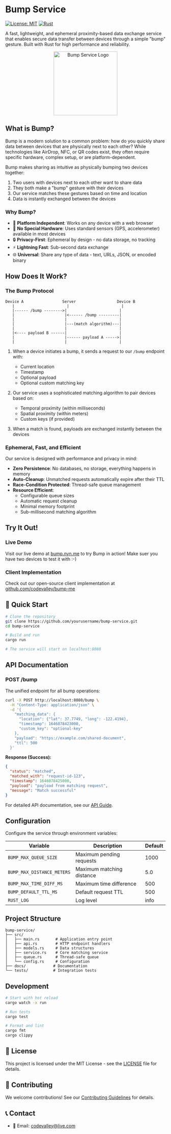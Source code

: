 # Bump Service

[![License: MIT](https://img.shields.io/badge/License-MIT-yellow.svg)](https://opensource.org/licenses/MIT)
[![Rust](https://github.com/rust-lang/rust/workflows/CI/badge.svg)](https://github.com/rust-lang/rust/actions)

A fast, lightweight, and ephemeral proximity-based data exchange service that enables secure data transfer between devices through a simple "bump" gesture. Built with Rust for high performance and reliability.

<p align="center">
  <img src="docs/assets/bump-logo.png" alt="Bump Service Logo" width="200"/>
</p>

## What is Bump?

Bump is a modern solution to a common problem: how do you quickly share data between devices that are physically next to each other? While technologies like AirDrop, NFC, or QR codes exist, they often require specific hardware, complex setup, or are platform-dependent.

Bump makes sharing as intuitive as physically bumping two devices together:
1. Two users with devices next to each other want to share data
2. They both make a "bump" gesture with their devices
3. Our service matches these gestures based on time and location
4. Data is instantly exchanged between the devices

### Why Bump?

- 🚀 **Platform Independent**: Works on any device with a web browser
- 🎯 **No Special Hardware**: Uses standard sensors (GPS, accelerometer) available in most devices
- 🔒 **Privacy-First**: Ephemeral by design - no data storage, no tracking
- ⚡ **Lightning Fast**: Sub-second data exchange
- 🌐 **Universal**: Share any type of data - text, URLs, JSON, or encoded binary

## How Does It Work?

### The Bump Protocol

```
Device A                 Server                  Device B
   |                       |                       |
   |------ /bump -------->|                       |
   |                      |<------ /bump ---------|
   |                      |                       |
   |                      |---(match algorithm)---|
   |                      |                       |
   |<---- payload B ------|                       |
   |                      |------ payload A ----->|
   |                      |                       |
```

1. When a device initiates a bump, it sends a request to our `/bump` endpoint with:
   - Current location
   - Timestamp
   - Optional payload
   - Optional custom matching key

2. Our service uses a sophisticated matching algorithm to pair devices based on:
   - Temporal proximity (within milliseconds)
   - Spatial proximity (within meters)
   - Custom keys (if provided)

3. When a match is found, payloads are exchanged instantly between the devices

### Ephemeral, Fast, and Efficient

Our service is designed with performance and privacy in mind:

- **Zero Persistence**: No databases, no storage, everything happens in memory
- **Auto-Cleanup**: Unmatched requests automatically expire after their TTL
- **Race-Condition Protected**: Thread-safe queue management
- **Resource Efficient**: 
  - Configurable queue sizes
  - Automatic request cleanup
  - Minimal memory footprint
  - Sub-millisecond matching algorithm

## Try It Out!

### Live Demo
Visit our live demo at [bump.nyn.me](https://bump.nyn.me) to try Bump in action! Make suer you have two devices to test it with :-)

### Client Implementation
Check out our open-source client implementation at [github.com/codevalley/bump-me](https://github.com/codevalley/bump-me)

## 🚀 Quick Start
```bash
# Clone the repository
git clone https://github.com/yourusername/bump-service.git
cd bump-service

# Build and run
cargo run

# The service will start on localhost:8080
```

## API Documentation

### POST /bump

The unified endpoint for all bump operations:

```bash
curl -X POST http://localhost:8080/bump \
  -H "Content-Type: application/json" \
  -d '{
    "matching_data": {
      "location": {"lat": 37.7749, "long": -122.4194},
      "timestamp": 1646078423000,
      "custom_key": "optional-key"
    },
    "payload": "https://example.com/shared-document",
    "ttl": 500
  }'
```

**Response (Success):**
```json
{
  "status": "matched",
  "matched_with": "request-id-123",
  "timestamp": 1646078425000,
  "payload": "payload from matching request",
  "message": "Match successful"
}
```

For detailed API documentation, see our [API Guide](docs/api-guide.md).

## Configuration

Configure the service through environment variables:

| Variable | Description | Default |
|----------|-------------|----------|
| `BUMP_MAX_QUEUE_SIZE` | Maximum pending requests | 1000 |
| `BUMP_MAX_DISTANCE_METERS` | Maximum matching distance | 5.0 |
| `BUMP_MAX_TIME_DIFF_MS` | Maximum time difference | 500 |
| `BUMP_DEFAULT_TTL_MS` | Default request TTL | 500 |
| `RUST_LOG` | Log level | info |

## Project Structure

```
bump-service/
├── src/
│   ├── main.rs       # Application entry point
│   ├── api.rs        # HTTP endpoint handlers
│   ├── models.rs     # Data structures
│   ├── service.rs    # Core matching service
│   ├── queue.rs      # Thread-safe queue
│   └── config.rs     # Configuration
├── docs/            # Documentation
└── tests/           # Integration tests
```

## Development

```bash
# Start with hot reload
cargo watch -x run

# Run tests
cargo test

# Format and lint
cargo fmt
cargo clippy
```

## 📜 License

This project is licensed under the MIT License - see the [LICENSE](LICENSE) file for details.

## 🤝 Contributing

We welcome contributions! See our [Contributing Guidelines](CONTRIBUTING.md) for details.

## 📞 Contact

- 📧 Email: codevalley@live.com
